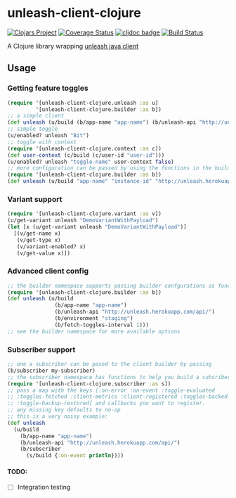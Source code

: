 # unleash-client-clojure

[![Clojars Project](https://img.shields.io/clojars/v/unleash-client-clojure.svg)](https://clojars.org/unleash-client-clojure)
[![Coverage Status](https://coveralls.io/repos/github/AppsFlyer/unleash-client-clojure/badge.svg?branch=master)](https://coveralls.io/github/AppsFlyer/unleash-client-clojure?branch=master)
[![cljdoc badge](https://cljdoc.org/badge/unleash-client-clojure/unleash-client-clojure)](https://cljdoc.org/d/unleash-client-clojure/unleash-client-clojure/CURRENT)
[![Build Status](https://img.shields.io/github/workflow/status/AppsFlyer/unleash-client-clojure/Push%20CI%20-%20master?event=push&branch=master&label=build%20%26%20test)](https://github.com/AppsFlyer/unleash-client-clojure/actions)  

A Clojure library wrapping [unleash java client](https://github.com/Unleash/unleash-client-java)

## Usage

### Getting feature toggles

```clojure
(require '[unleash-client-clojure.unleash :as u]
         '[unleash-client-clojure.builder :as b])
;; a simple client
(def unleash (u/build (b/app-name "app-name") (b/unleash-api "http://unleash.herokuapp.com/api/")))
;; simple toggle
(u/enabled? unleash "Bit")
;; toggle with context
(require '[unleash-client-clojure.context :as c])
(def user-context (c/build (c/user-id "user-id")))
(u/enabled? unleash "toggle-name" user-context false)
;; more configuration can be passed by using the functions in the builder namespace
(require '[unleash-client-clojure.builder :as b])
(def unleash (u/build "app-name" "instance-id" "http://unleash.herokuapp.com/api/" (b/environment "staging") (b/fetch-toggles-interval 15)))
```

### Variant support

```clojure
(require '[unleash-client-clojure.variant :as v])
(u/get-variant unleash "DemoVariantWithPayload")
(let [x (u/get-variant unleash "DemoVariantWithPayload")]
  [(v/get-name x)
   (v/get-type x)
   (v/variant-enabled? x)
   (v/get-value x)])
```

### Advanced client config

```clojure
;; the builder namespace supports passing builder confgurations as functions
(require '[unleash-client-clojure.builder :as b])
(def unleash (u/build
               (b/app-name "app-name")
               (b/unleash-api "http://unleash.herokuapp.com/api/")
               (b/environment "staging")
               (b/fetch-toggles-interval 1)))
;; see the builder namespace for more available options
```

### Subscriber support

```clojure
;; one a subscriber can be pased to the client builder by passing
(b/subscriber my-subscriber)
;; the subscriber namespace has functions to help you build a subsriber
(require '[unleash-client-clojure.subscriber :as s])
;; pass a map with the keys [:on-error :on-event :toggle-evaluated
;; :toggles-fetched :client-metrics :client-registered :toggles-backed-up
;; :toggle-backup-restored] and callbacks you want to register.
;; any missing key defaults to no-op
;; this is a very noisy example:
(def unleash
  (u/build
    (b/app-name "app-name")
    (b/unleash-api "http://unleash.herokuapp.com/api/")
    (b/subscriber
      (s/build {:on-event println})))
```

#### TODO:

- [ ] Integration testing
